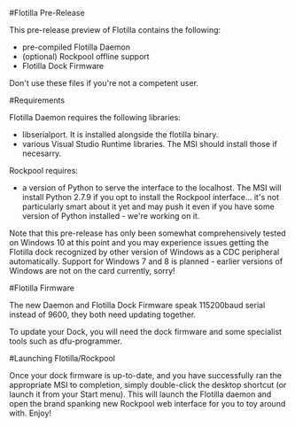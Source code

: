 #Flotilla Pre-Release

This pre-release preview of Flotilla contains the following:

* pre-compiled Flotilla Daemon
* (optional) Rockpool offline support
* Flotilla Dock Firmware

Don't use these files if you're not a competent user.

#Requirements

Flotilla Daemon requires the following libraries:

* libserialport. It is installed alongside the flotilla binary.
* various Visual Studio Runtime libraries. The MSI should install those if necesarry.

Rockpool requires:

* a version of Python to serve the interface to the localhost. The MSI will install Python 2.7.9 if you opt to install the Rockpool interface... it's not particularly smart about it yet and may push it even if you have some version of Python installed - we're working on it.

Note that this pre-release has only been somewhat comprehensively tested on Windows 10 at this point and you may experience issues getting the Flotilla dock recognized by other version of Windows as a CDC peripheral automatically. Support for Windows 7 and 8 is planned - earlier versions of Windows are not on the card currently, sorry!

#Flotilla Firmware

The new Daemon and Flotilla Dock Firmware speak 115200baud serial instead of 9600, they both need updating together.

To update your Dock, you will need the dock firmware and some specialist tools such as dfu-programmer.

#Launching Flotilla/Rockpool

Once your dock firmware is up-to-date, and you have successfully ran the appropriate MSI to completion, simply double-click the desktop shortcut (or launch it from your Start menu). This will launch the Flotilla daemon and open the brand spanking new Rockpool web interface for you to toy around with. Enjoy!